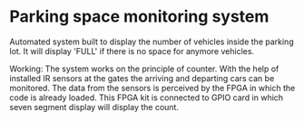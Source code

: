 # Parking space monitoring system

Automated system built to display the number of vehicles inside the parking lot. 
It will display 'FULL' if there is no space for anymore vehicles.


Working:
The system works on the principle of counter.
With the help of installed IR sensors at the gates the arriving and departing cars can be monitored. 
The data from the sensors is perceived by the FPGA in which the code is already loaded. 
This FPGA kit is connected to GPIO card in which seven segment display will display the count.
